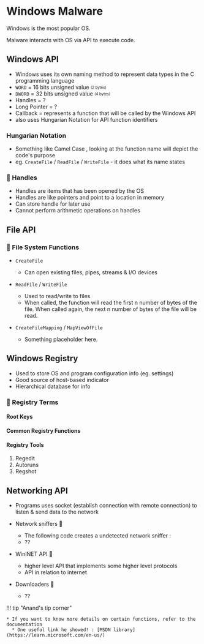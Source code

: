 # Windows Malware

Windows is the most popular OS.

Malware interacts with OS via API to execute code.

## Windows API

- Windows uses its own naming method to represent data types in the C programming language
- `WORD` = 16 bits unsigned value <sub><sup>(2 bytes)</sub></sup>
- `DWORD` = 32 bits unsigned value <sub><sup>(4 bytes)</sub></sup>
- Handles = ?
- Long Pointer = ?
- Callback = represents a function that will be called by the Windows API
- also uses Hungarian Notation for API function identifiers

### Hungarian Notation  

- Something like Camel Case , looking at the function name will depict the code's purpose
- eg. `CreateFile` / `ReadFile` / `WriteFile` - it does what its name states

### :thought_balloon: Handles

- Handles are items that has been opened by the OS
- Handles are like pointers and point to a location in memory
- Can store handle for later use
- Cannot perform arithmetic operations on handles

## File API

### :thought_balloon: File System Functions

- `CreateFile`
  - Can open existing files, pipes, streams & I/O devices

- `ReadFile` / `WriteFile`
  - Used to read/write to files
  - When called, the function will read the first n number of bytes of the file. When called again, the next n number of bytes of the file will be read.

- `CreateFileMapping` / `MapViewOfFile`
  - Something placeholder here.
  
## Windows Registry

- Used to store OS and program configuration info (eg. settings)
- Good source of host-based indicator
- Hierarchical database for info
  
### :thought_balloon: Registry Terms

#### Root Keys

#### Common Registry Functions

#### Registry Tools

1. Regedit
2. Autoruns
3. Regshot
  
## Networking API

- Programs uses socket (establish connection with remote connection) to listen & send data to the network

- Network sniffers :thought_balloon:
  - The following code creates a undetected network sniffer :
  - ??

- WinINET API :thought_balloon:
  - higher level API that implements some higher level protocols
  - API in relation to internet

- Downloaders :thought_balloon:
  - ??

!!! tip "Anand's tip corner"

    * If you want to know more details on certain functions, refer to the documentation
      * One useful link he showed! : [MSDN library](https://learn.microsoft.com/en-us/)
